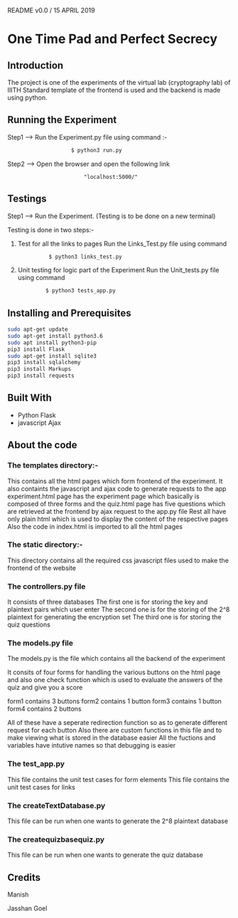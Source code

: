 README v0.0 / 15 APRIL 2019

# One Time Pad and Perfect Secrecy

## Introduction

The project is one of the experiments of the virtual lab (cryptography lab) of IIITH
Standard template of the frontend is used and the backend is made using python.

## Running the Experiment

Step1 --> Run the Experiment.py file using command :-
```python
					$ python3 run.py
```

Step2 --> Open the browser and open the following link
				
							"localhost:5000/"

## Testings

Step1 --> Run the Experiment.
(Testing is to be done on a new terminal) 

Testing is done in two steps:-
1) Test for all the links to pages
		Run the Links_Test.py file using command
```python
			 $ python3 links_test.py		
```

2) Unit testing for logic part of the Experiment
		Run the Unit_tests.py file using command
```python
			$ python3 tests_app.py				
```				

## Installing and Prerequisites

```bash
sudo apt-get update
sudo apt-get install python3.6
sudo apt install python3-pip
pip3 install Flask
sudo apt-get install sqlite3
pip3 install sqlalchemy
pip3 install Markups
pip3 install requests
```

## Built With

* Python Flask
* javascript Ajax


## About the code

### The templates directory:- 
This contains all the html pages which form frontend of the experiment. It also containts the javascript and ajax code to generate requests to the app
experiment.html page has the experiment page which basically is composed of three forms and the quiz.html page has five questions which are retrieved at the frontend by ajax request to the app.py file
Rest all have only plain html which is used to display the content of the respective pages
Also the code in index.html is imported to all the html pages 

### The static directory:-
This directory contains all the required css javascript files used to make the frontend of the website
### The controllers.py file

It consists of three databases
The first one is for storing the  key and plaintext pairs which user enter
The second one is for the storing of the 2^8 plaintext for generating the encryption set
The third one is for storing the quiz questions

### The models.py file
The models.py is the file which contains all the backend of the experiment

It consits of four forms for handling the various buttons on the html page and also one check function which is used to evaluate the answers of the quiz and give you a score

form1 contains 3 buttons
form2 contains 1 button
form3 contains 1 button
form4 contains 2 buttons

All of these have a seperate redirection function so as to generate different request for each button
Also there are custom functions in this file and to make viewing what is stored in the database easier
All the fuctions and variables have intutive names so that debugging is easier

### The test_app.py
This file contains the unit test cases for form elements
This file contains the unit test cases for links 

### The createTextDatabase.py
This file can be run when one wants to generate the 2^8 plaintext database
### The createquizbasequiz.py
This file can be run when one wants to generate the quiz database

## Credits

Manish

Jasshan Goel

